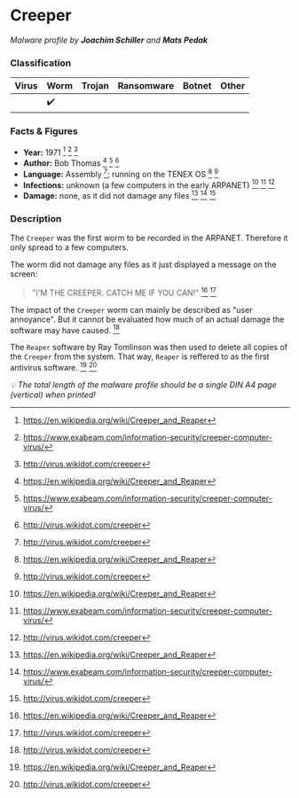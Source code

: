 # Creeper

_Malware profile by **Joachim Schiller** and **Mats Pedak**_

### Classification

| Virus | Worm               | Trojan | Ransomware | Botnet | Other |
| :---- | :----------------- | :----- | :--------- | :----- | :---- |
|       | :heavy_check_mark: |        |            |        |       |

### Facts & Figures

- **Year:** 1971 [^1] [^2] [^3]
- **Author:** Bob Thomas [^1] [^2] [^3]
- **Language:** Assembly [^3]; running on the TENEX OS [^1] [^3]
- **Infections:** unknown (a few computers in the early ARPANET) [^1] [^2] [^3]
- **Damage:** none, as it did not damage any files [^1] [^2] [^3]

### Description

The `Creeper` was the first worm to be recorded in the ARPANET. Therefore it only spread to a few computers.

The worm did not damage any files as it just displayed a message on the screen:

> "I'M THE CREEPER. CATCH ME IF YOU CAN!" [^1] [^3]

The impact of the `Creeper` worm can mainly be described as "user annoyance". But it cannot be evaluated how much of an actual damage the software may have caused. [^3]

The `Reaper` software by Ray Tomlinson was then used to delete all copies of the `Creeper` from the system. That way, `Reaper` is reffered to as the first antivirus software. [^1] [^3]

[^1]: https://en.wikipedia.org/wiki/Creeper_and_Reaper
[^2]: https://www.exabeam.com/information-security/creeper-computer-virus/
[^3]: http://virus.wikidot.com/creeper

_:bulb: The total length of the malware profile should be a single DIN A4 page (vertical) when printed!_
